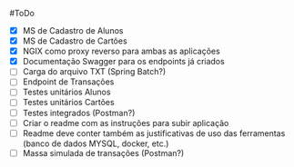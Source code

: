 #ToDo

- [x] MS de Cadastro de Alunos
- [x] MS de Cadastro de Cartões
- [x] NGIX como proxy reverso para ambas as aplicações
- [x] Documentação Swagger para os endpoints já criados 
- [ ] Carga do arquivo TXT (Spring Batch?)
- [ ] Endpoint de Transações
- [ ] Testes unitários Alunos
- [ ] Testes unitários Cartões
- [ ] Testes integrados (Postman?)
- [ ] Criar o readme com as instruções para subir aplicação
- [ ] Readme deve conter também as justificativas de uso das ferramentas (banco de dados MYSQL, docker, etc.)
- [ ] Massa simulada de transações (Postman?)
